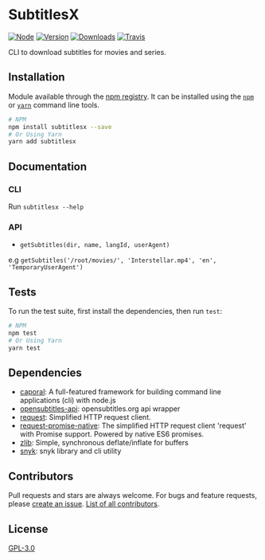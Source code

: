 # SubtitlesX
[![Node](https://img.shields.io/node/v/subtitlesx.svg?style=flat-square)](https://npmjs.org/package/subtitlesx)
[![Version](https://img.shields.io/npm/v/subtitlesx.svg?style=flat-square)](https://npmjs.org/package/subtitlesx)
[![Downloads](https://img.shields.io/npm/dt/subtitlesx.svg?style=flat-square)](https://npmjs.org/package/subtitlesx)
[![Travis](https://img.shields.io/travis/TiagoDanin/SubtitlesX.svg?branch=master&style=flat-square)](https://travis-ci.org/TiagoDanin/SubtitlesX)

CLI to download subtitles for movies and series.


## Installation
Module available through the
[npm registry](https://www.npmjs.com/). It can be installed using the
[`npm`](https://docs.npmjs.com/getting-started/installing-npm-packages-locally)
or
[`yarn`](https://yarnpkg.com/en/)
command line tools.

```sh
# NPM
npm install subtitlesx --save
# Or Using Yarn
yarn add subtitlesx
```

## Documentation
### CLI

Run `subtitlesx --help`

### API
- `getSubtitles(dir, name, langId, userAgent)`

e.g `getSubtitles('/root/movies/', 'Interstellar.mp4', 'en', 'TemporaryUserAgent')`

## Tests
To run the test suite, first install the dependencies, then run `test`:

```sh
# NPM
npm test
# Or Using Yarn
yarn test
```

## Dependencies
- [caporal](https://ghub.io/caporal): A full-featured framework for building command line applications (cli) with node.js
- [opensubtitles-api](https://ghub.io/opensubtitles-api): opensubtitles.org api wrapper
- [request](https://ghub.io/request): Simplified HTTP request client.
- [request-promise-native](https://ghub.io/request-promise-native): The simplified HTTP request client &#x27;request&#x27; with Promise support. Powered by native ES6 promises.
- [zlib](https://ghub.io/zlib): Simple, synchronous deflate/inflate for buffers
- [snyk](https://ghub.io/snyk): snyk library and cli utility



## Contributors
Pull requests and stars are always welcome. For bugs and feature requests, please [create an issue](https://github.com/TiagoDanin/SubtitlesX/issues). [List of all contributors](https://github.com/TiagoDanin/SubtitlesX/graphs/contributors).


## License
[GPL-3.0](LICENSE) 
